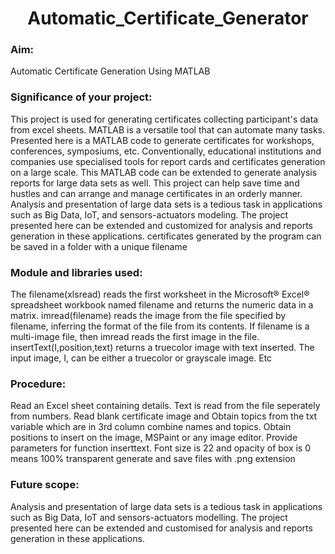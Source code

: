 <h1 align = center> Automatic_Certificate_Generator </h1>
<h3> Aim: </h3>Automatic Certificate Generation Using MATLAB
 

<h3>Significance of your project:</h3>
This project is used for generating certificates collecting participant's data from excel sheets. MATLAB is a versatile tool that can automate many tasks. Presented here is a MATLAB code to generate certificates for workshops, conferences, symposiums, etc. Conventionally, educational institutions and companies use specialised tools for report cards and certificates generation on a large scale. This MATLAB code can be extended to generate analysis reports for large data sets as well. This project can help save time and hustles and can arrange and manage certificates in an orderly manner.
Analysis and presentation of large data sets is a tedious task in applications such as Big Data, IoT, and sensors-actuators modeling. The project presented here can be extended and customized for analysis and reports generation in these applications.
certificates generated by the program can be saved in a folder with a unique filename
 

 

<h3>Module and libraries used:</h3>

The filename(xlsread) reads the first worksheet in the Microsoft® Excel® spreadsheet workbook named filename and returns the numeric data in a matrix.
imread(filename) reads the image from the file specified by filename, inferring the format of the file from its contents. If filename is a multi-image file, then imread reads the first image in the file.
insertText(I,position,text) returns a truecolor image with text inserted. The input image, I, can be either a truecolor or grayscale image.
Etc
 

 

<h3>Procedure:</h3>

Read an Excel sheet containing details. Text is read from the file
seperately from numbers.
Read blank certificate image and
Obtain topics from the txt variable which are in 3rd column
combine names and topics.
Obtain positions to insert on the image, MSPaint or any image editor.
Provide parameters for function inserttext.
Font size is 22 and opacity of box is 0 means 100% transparent
generate and save files with .png extension

<h3>Future scope:</h3>
Analysis and presentation of large data sets is a tedious task in applications such as Big Data, IoT and sensors-actuators modelling. The project presented here can be extended and customised for analysis and reports generation in these applications.

